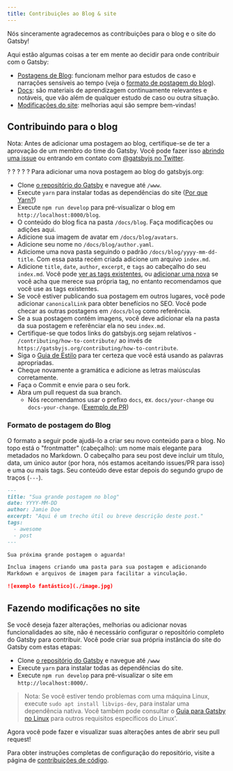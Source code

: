 ```yaml
---
title: Contribuições ao Blog & site
---
```


Nós sinceramente agradecemos as contribuições para o blog e o site do Gatsby! 

Aqui estão algumas coisas a ter em mente ao decidir para onde contribuir com o Gatsby:

- [Postagens de Blog](#contribuindo-para-o-blog): funcionam melhor para estudos de caso e narrações sensíveis ao tempo (veja o [formato de postagem do blog](#formato-de-postagem-do-blog)).
- [Docs](/contributing/docs-contributions/): são materiais de aprendizagem continuamente relevantes e notáveis, que vão além de qualquer estudo de caso ou outra situação.
- [Modificações do site](#fazendo-modificações-para-o-site): melhorias aqui são sempre bem-vindas!

## Contribuindo para o blog
Nota: Antes de adicionar uma postagem ao blog, certifique-se de ter a aprovação de um membro do time do Gatsby. Você pode fazer isso [abrindo uma issue](https://github.com/gatsbyjs/gatsby/issues/new/choose) ou entrando em contato com [@gatsbyjs no Twitter](https://twitter.com/gatsbyjs).

? ? ? ? ? Para adicionar uma nova postagem ao blog do gatsbyjs.org:

- Clone [o repositório do Gatsby](https://github.com/gatsbyjs/gatsby/) e navegue até `/www`.
- Execute `yarn` para instalar todas as dependências do site ([Por que Yarn?](/contributing/setting-up-your-local-dev-environment#using-yarn))
- Execute `npm run develop` para pré-visualizar o blog em `http://localhost:8000/blog`.
- O conteúdo do blog fica na pasta `/docs/blog`. Faça modificações ou adições aqui.
- Adicione sua imagem de avatar em `/docs/blog/avatars`.
- Adicione seu nome no `/docs/blog/author.yaml`.
- Adiciome uma nova pasta seguindo o padrão `/docs/blog/yyyy-mm-dd-title`. Com essa pasta recém criada adicione um arquivo `index.md`.
- Adicione `title`, `date`, `author`, `excerpt`, e `tags` ao cabeçalho do seu `index.md`. Você pode [ver as tags existentes](/blog/tags/), ou [adicionar uma nova](https://github.com/gatsbyjs/gatsby/blob/master/www/src/data/tags-docs.js) se você acha que merece sua própria tag, no entanto recomendamos que você use as tags existentes.
- Se você estiver publicando sua postagem em outros lugares, você pode adicionar `canonicalLink` para obter benefícios no SEO. 
Você pode checar as outras postagens em `/docs/blog` como referência.
- Se a sua postagem contém imagens, você deve adicionar ela na pasta da sua postagem e referênciar ela no seu `index.md`.
- Certifique-se que todos links do gatsbyjs.org sejam relativos - `/contributing/how-to-contribute/` ao invés de `https://gatsbyjs.org/contributing/how-to-contribute`.
- Siga o [Guia de Estilo](/contributing/gatsby-style-guide/#word-choice) para ter certeza que você está usando as palavras apropriadas.
- Cheque novamente a gramática e adicione as letras maiúsculas corretamente.
- Faça o Commit e envie para o seu fork.
- Abra um pull request da sua branch.
  - Nós recomendamos usar o prefixo `docs`, ex. `docs/your-change` ou `docs-your-change`. ([Exemplo de PR](https://github.com/gatsbyjs/gatsby/commit/9c21394add7906974dcfd22ad5dc1351a99d7ceb#diff-bf544fce773d8a5381f64c37d48d9f12))

### Formato de postagem do Blog

O formato a seguir pode ajudá-lo a criar seu novo conteúdo para o blog. No topo está o "frontmatter" (cabeçalho): um nome mais elegante para metadados no Markdown. O cabeçalho para seu post deve incluir um título, data, um único autor (por hora, nós estamos aceitando issues/PR para isso) e uma ou mais tags. Seu conteúdo deve estar depois do segundo grupo de traços (`---`).

```md
---
title: "Sua grande postagem no blog"
date: YYYY-MM-DD
author: Jamie Doe
excerpt: "Aqui é um trecho útil ou breve descrição deste post."
tags:
  - awesome
  - post
---

Sua próxima grande postagem o aguarda!

Inclua imagens criando uma pasta para sua postagem e adicionando
Markdown e arquivos de imagem para facilitar a vinculação.

![exemplo fantástico](./image.jpg)
```

## Fazendo modificações no site

Se você deseja fazer alterações, melhorias ou adicionar novas funcionalidades ao site, não é necessário configurar o repositório completo do Gatsby para contribuir. Você pode criar sua própria instância do site do Gatsby com estas etapas:

- Clone [o repositório do Gatsby](https://github.com/gatsbyjs/gatsby/) e navegue até `/www`
- Execute `yarn` para instalar todas as dependências do site.
- Execute `npm run develop` para pré-visualizar o site em `http://localhost:8000/`.

> Nota: Se você estiver tendo problemas com uma máquina Linux, execute `sudo apt install libvips-dev`, para instalar uma dependência nativa. Você também pode consultar o [Guia para Gatsby no Linux](/docs/gatsby-on-linux/) para outros requisitos específicos do Linux'.

Agora você pode fazer e visualizar suas alterações antes de abrir seu pull request!

Para obter instruções completas de configuração do repositório, visite a página de [contribuições de código](/contributing/code-contributions/).

